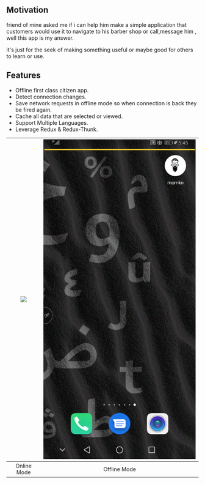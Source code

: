 ## Motivation
friend of mine asked me if i can help him make a simple application that customers would use it to navigate to his barber shop or call,message him , well this app is my answer.

it's just for the seek of making something useful or maybe good for others to learn or use.

## Features
- Offline first class citizen app.
- Detect connection changes.
- Save network requests in offline mode so when connection is back they be fired again.
- Cache all data that are selected or viewed.
- Support Multiple Languages.
- Leverage Redux & Redux-Thunk.


| [![](https://raw.githubusercontent.com/crackz/momkn-app/master/demo/AutoUpdateContenet.gif)]()  | [![](https://raw.githubusercontent.com/crackz/momkn-app/master/demo/OfflineFirst.gif)]()
|:---:|:---:|
| Online Mode | Offline Mode |
